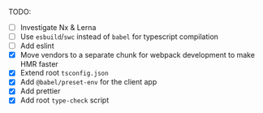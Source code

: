 TODO:

- [ ] Investigate Nx & Lerna
- [ ] Use `esbuild`/`swc` instead of `babel` for typescript compilation
- [ ] Add eslint
- [x] Move vendors to a separate chunk for webpack development to make HMR faster
- [x] Extend root `tsconfig.json`
- [x] Add `@babel/preset-env` for the client app
- [x] Add prettier
- [x] Add root `type-check` script

